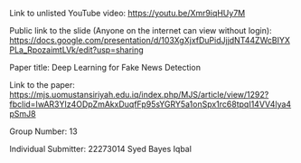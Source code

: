 Link to unlisted YouTube video:
https://youtu.be/Xmr9iqHUy7M

Public link to the slide (Anyone on the internet can view without login):
https://docs.google.com/presentation/d/103XgXjxfDuPidJjjdNT44ZWcBIYXPLa_RpozaimtLVk/edit?usp=sharing

Paper title:
Deep Learning for Fake News Detection

Link to the paper:
https://mjs.uomustansiriyah.edu.iq/index.php/MJS/article/view/1292?fbclid=IwAR3YIz4ODpZmAkxDuqfFp95sYGRY5a1onSpx1rc68tpqI14VV4lya4pSmJ8

Group Number:
13

Individual Submitter:
22273014 Syed Bayes Iqbal
